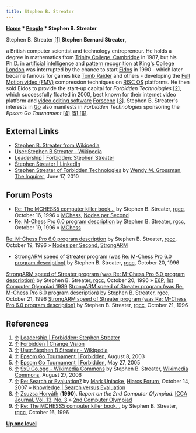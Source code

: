 ```yaml
---
title: Stephen B. Streater
---
```

**[Home](Home "Home") \* [People](People "People") \* Stephen B. Streater**



 [](http://www.forbidden.co.uk/company/board/#Stephen-Streater) Stephen B. Streater <a id="cite-note-1" href="#cite-ref-1">[1]</a> 
**Stephen Bernard Streater**,  

a British computer scientist and technology entrepreneur. He holds a degree in mathematics from [Trinity College, Cambridge](https://en.wikipedia.org/wiki/Trinity_College,_Cambridge) in 1987, but his Ph.D. in [artificial intelligence](Artificial_Intelligence "Artificial Intelligence") and [pattern recognition](Pattern_Recognition "Pattern Recognition") at [King's College London](https://en.wikipedia.org/wiki/King%27s_College_London) was interrupted by the chance to start [Eidos](https://en.wikipedia.org/wiki/Eidos_Interactive) in 1990 - which later became famous for games like [Tomb Raider](https://en.wikipedia.org/wiki/Tomb_Raider) and others - developing the [Full Motion video (FMV)](https://en.wikipedia.org/wiki/Full_motion_video) compression techniques on [RISC OS](https://en.wikipedia.org/wiki/RISC_OS) platforms. He then sold Eidos to provide the start-up capital for *Forbidden Technologies* <a id="cite-note-2" href="#cite-ref-2">[2]</a>, which successfully floated in 2000, best known for their internet video platform and [video editing software](https://en.wikipedia.org/wiki/Video_editing_software) [Forscene](https://en.wikipedia.org/wiki/Forscene) <a id="cite-note-3" href="#cite-ref-3">[3]</a>. Stephen B. Streater's interests in [Go](Go "Go") also manifests in *Forbidden Technologies* sponsoring the *Epsom Go Tournament* <a id="cite-note-4" href="#cite-ref-4">[4]</a> <a id="cite-note-5" href="#cite-ref-5">[5]</a> <a id="cite-note-6" href="#cite-ref-6">[6]</a>.



## External Links


* [Stephen B. Streater from Wikipedia](https://en.wikipedia.org/wiki/Stephen_B._Streater)
* [User:Stephen B Streater - Wikipedia](https://en.wikipedia.org/wiki/User:Stephen_B_Streater)
* [Leadership | Forbidden: Stephen Streater](http://www.forbidden.co.uk/company/board/#Stephen-Streater)
* [Stephen Streater | LinkedIn](https://www.linkedin.com/in/stephen-streater-8a3397)
* [Stephen Streater of Forbidden Technologies](http://www.theinquirer.net/inquirer/feature/1685830/stephen-streater-forbidden-technologies) by [Wendy M. Grossman](https://en.wikipedia.org/wiki/Wendy_M._Grossman), [The Inquirer](https://en.wikipedia.org/wiki/The_Inquirer), June 17, 2010


## Forum Posts


* [Re: The MCHESS5 computer killer book...](https://groups.google.com/d/msg/rec.games.chess.computer/ZWQ5ZwvXx_s/ehktIQAorUoJ) by Stephen B. Streater, [rgcc](Computer_Chess_Forums "Computer Chess Forums"), October 16, 1996 » [MChess](MChess "MChess"), [Nodes per Second](Nodes_per_Second "Nodes per Second")
* [Re: M-Chess Pro 6.0 program description](https://groups.google.com/d/msg/rec.games.chess.computer/LN4AMZzpvJE/yvVP8WcXZ6UJ) by Stephen B. Streater, [rgcc](Computer_Chess_Forums "Computer Chess Forums"), October 19, 1996 » [MChess](MChess "MChess")


 [Re: M-Chess Pro 6.0 program description](https://groups.google.com/d/msg/rec.games.chess.computer/LN4AMZzpvJE/stEeGUyRbK4J) by Stephen B. Streater, [rgcc](Computer_Chess_Forums "Computer Chess Forums"), October 19, 1996 » [Nodes per Second](Nodes_per_Second "Nodes per Second"), [StrongARM](index.php?title=StrongARM&action=edit&redlink=1 "StrongARM (page does not exist)")
* [StrongARM speed of Streater program (was Re: M-Chess Pro 6.0 program description)](https://groups.google.com/d/msg/rec.games.chess.computer/LN4AMZzpvJE/VDA7skKQusYJ) by Stephen B. Streater, [rgcc](Computer_Chess_Forums "Computer Chess Forums"), October 20, 1996


 [StrongARM speed of Streater program (was Re: M-Chess Pro 6.0 program description)](https://groups.google.com/d/msg/rec.games.chess.computer/LN4AMZzpvJE/EJ0kWupaWGoJ) by Stephen B. Streater, [rgcc](Computer_Chess_Forums "Computer Chess Forums"), October 20, 1996 » [E6P](E6P "E6P"), [1st Computer Olympiad 1989](1st_Computer_Olympiad#Chess "1st Computer Olympiad")
 [StrongARM speed of Streater program (was Re: M-Chess Pro 6.0 program description)](https://groups.google.com/d/msg/rec.games.chess.computer/LN4AMZzpvJE/eiy0tGgoc9wJ) by Stephen B. Streater, [rgcc](Computer_Chess_Forums "Computer Chess Forums"), October 21, 1996
 [StrongARM speed of Streater program (was Re: M-Chess Pro 6.0 program description)](https://groups.google.com/d/msg/rec.games.chess.computer/LN4AMZzpvJE/7_s4MVp7C2UJ) by Stephen B. Streater, [rgcc](Computer_Chess_Forums "Computer Chess Forums"), October 21, 1996
## References


1. <a id="cite-ref-1" href="#cite-note-1">↑</a> [Leadership | Forbidden: Stephen Streater](http://www.forbidden.co.uk/company/board/#Stephen-Streater)
2. <a id="cite-ref-2" href="#cite-note-2">↑</a> [Forbidden | Change Vision](http://www.forbidden.co.uk/)
3. <a id="cite-ref-3" href="#cite-note-3">↑</a> [User:Stephen B Streater - Wikipedia](https://en.wikipedia.org/wiki/User:Stephen_B_Streater)
4. <a id="cite-ref-4" href="#cite-note-4">↑</a> [Epsom Go Tournament | Forbidden](http://www.forbidden.co.uk/2003/08/08/epsom-go-tournament-2/), August 8, 2003
5. <a id="cite-ref-5" href="#cite-note-5">↑</a> [Epsom Go Tournament | Forbidden](https://www.forbidden.co.uk/2005/05/27/epsom-go-tournament/), May 27, 2005
6. <a id="cite-ref-6" href="#cite-note-6">↑</a> [9x9 Go.ogg - Wikimedia Commons](https://commons.wikimedia.org/wiki/File:9x9_Go.ogg) by Stephen B. Streater, [Wikimedia Commons](https://en.wikipedia.org/wiki/Wikimedia_Commons), August 27, 2006
7. <a id="cite-ref-7" href="#cite-note-7">↑</a> [Re: Search or Evaluation?](http://www.hiarcs.net/forums/viewtopic.php?p=2944) by [Mark Uniacke](Mark_Uniacke "Mark Uniacke"), [Hiarcs Forum](Computer_Chess_Forums "Computer Chess Forums"), October 14, 2007 » [Knowledge | Search versus Evaluation](Knowledge#SearchVersusEvaluation "Knowledge")
8. <a id="cite-ref-8" href="#cite-note-8">↑</a> [Zsuzsa Horváth](Zsuzsa_Horv%C3%A1th "Zsuzsa Horváth") (**1990**). *Report on the 2nd Computer Olympiad*. [ICCA Journal, Vol. 13, No. 3](ICGA_Journal#13_3 "ICGA Journal") » [2nd Computer Olympiad](2nd_Computer_Olympiad#Chess "2nd Computer Olympiad")
9. <a id="cite-ref-9" href="#cite-note-9">↑</a> [Re: The MCHESS5 computer killer book...](https://groups.google.com/d/msg/rec.games.chess.computer/ZWQ5ZwvXx_s/ehktIQAorUoJ) by Stephen B. Streater, [rgcc](Computer_Chess_Forums "Computer Chess Forums"), October 16, 1996

**[Up one level](People "People")**







 
